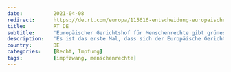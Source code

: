 ```yaml
---
date:          2021-04-08
redirect:      https://de.rt.com/europa/115616-entscheidung-europaischen-gerichtshofs-fur-menschenrechte-zwangsimpfung-ok/
title:         RT DE
subtitle:      'Europäischer Gerichtshof für Menschenrechte gibt grünes Licht für Zwangsimpfungen'
description:   'Es ist das erste Mal, dass sich der Europäische Gerichtshof für Menschenrechte mit der Frage von Zwangsimpfungen befasst hat. Laut dem EGMR seien die verordneten Pflichtimpfungen im "besten Interesse" der Gesellschaft. Das Urteil könnte laut Experteneinschätzung bei der Durchsetzung von COVID-Impfungen eine Rolle spielen.'
country:       DE
categories:    [Recht, Impfung]
tags:          [impfzwang, menschenrechte]
---
```

